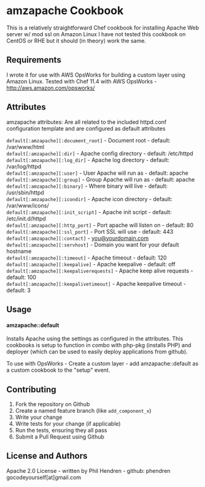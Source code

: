 amzapache Cookbook
===================
This is a relatively straightforward Chef cookbook for installing Apache Web server w/ mod ssl on Amazon Linux
I have not tested this cookbook on CentOS or RHE but it should (in theory) work the same.

Requirements
------------

I wrote it for use with AWS OpsWorks for building a custom layer using Amazon Linux.
Tested with Chef 11.4 with AWS OpsWorks - http://aws.amazon.com/opsworks/

Attributes
----------
amzapache attributes: Are all related to the included httpd.conf configuration template and are configured as default attributes

`default[:amzapache][:document_root]` - Document root - default: /var/www/html<br>
`default[:amzapache][:dir]` - Apache config directory - default: /etc/httpd<br>
`default[:amzapache][:log_dir]` - Apache log directory - default: /var/log/httpd<br>
`default[:amzapache][:user]` - User Apache will run as - default: apache<br>
`default[:amzapache][:group]` - Group Apache will run as - default: apache<br>
`default[:amzapache][:binary]` - Where binary will live - default: /usr/sbin/httpd<br>
`default[:amzapache][:icondir]` - Apache icon directory - default: /var/www/icons/<br>
`default[:amzapache][:init_script]` - Apache init script - default: /etc/init.d/httpd<br>
`default[:amzapache][:http_port]` - Port apache will listen on - default: 80<br>
`default[:amzapache][:ssl_port]` - Port SSL will use - default: 443<br>
`default[:amzapache][:contact]` - you@yourdomain.com<br>
`default[:amzapache][:servhost]` - Domain you want for your default hostname<br>
`default[:amzapache][:timeout]` - Apache timeout - default: 120<br>
`default[:amzapache][:keepalive]` - Apache keepalive - default: off<br>
`default[:amzapache][:keepaliverequests]` - Apache keep alive requests - default: 100<br>
`default[:amzapache][:keepalivetimeout]` - Apache keepalive timeout - default: 3<br>

Usage
-----
#### amzapache::default
Installs Apache using the settings as configured in the attributes. This cookbooks is setup to function in combo
with php-pkg (installs PHP) and deployer (which can be used to easily deploy applications from github).

To use with OpsWorks - Create a custom layer - add amzapache::default as a custom cookbook to the "setup" event.

Contributing
------------

1. Fork the repository on Github
2. Create a named feature branch (like `add_component_x`)
3. Write your change
4. Write tests for your change (if applicable)
5. Run the tests, ensuring they all pass
6. Submit a Pull Request using Github

License and Authors
-------------------
Apache 2.0 License - written by Phil Hendren - github: phendren
gocodeyourself[at]gmail.com

